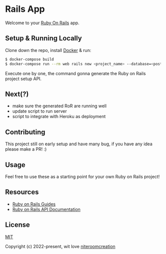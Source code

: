 
# Rails App

Welcome to your [Ruby On Rails](https://rubyonrails.org/) app.

## Setup & Running Locally

Clone down the repo, install [Docker](https://hub.docker.com/editions/community/docker-ce-desktop-mac/) & run:

```bash
$ docker-compose build
$ docker-compose run --rm web rails new <project_name> --database=<postgresql_or_else> --api
```

Execute one by one, the command gonna generate the Ruby on Rails project setup API.

## Next(?)

- make sure the generated RoR are running well
- update script to run server
- script to integrate with Heroku as deployment

## Contributing

This project still on early setup and have many bug, if you have any idea please make a PR! :)

## Usage

Feel free to use these as a starting point for your own Ruby on Rails project!

## Resources

* [Ruby on Rails Guides](https://guides.rubyonrails.org/)
* [Ruby on Rails API Documentation](https://api.rubyonrails.org/)

## License

[MIT](https://opensource.org/licenses/MIT)

Copyright (c) 2022-present, wit love [niteroomcreation](https://github.com/4sskick/)